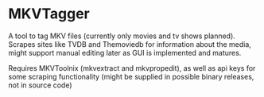 MKVTagger
=========

A tool to tag MKV files (currently only movies and tv shows planned). Scrapes sites like TVDB and Themoviedb for information about the media, might support manual editing later as GUI is implemented and matures. 

Requires MKVToolnix (mkvextract and mkvpropedit), as well as api keys for some scraping functionality (might be supplied in possible binary releases, not in source code)
